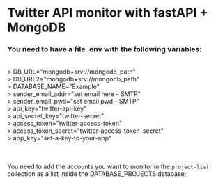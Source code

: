 # Twitter API monitor with fastAPI + MongoDB

### You need to have a file .env with the following variables:
<br>
> DB_URL="mongodb+srv://mongodb_path"<br>
> DB_URL2="mongodb+srv://mongodb_path"<br>
> DATABASE_NAME="Example"<br>
> sender_email_addr="set email here - SMTP"<br>
> sender_email_pwd="set email pwd - SMTP"<br>
> api_key="twitter-api-key"<br>
> api_secret_key="twitter-secret"<br>
> access_token="twitter-access-token"<br>
> access_token_secret="twitter-access-token-secret"<br>
> app_key="set-a-key-to-your-app"<br>


<br><br>
You need to add the accounts you want to monitor in the `project-list` collection as a list inside the DATABASE_PROJECTS database; 

